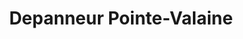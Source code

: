 ---
title: "Depanneur Pointe-Valaine"
url: /otterburn-park/depanneur-pointe-valaine/
shop: Lebensmittel
---